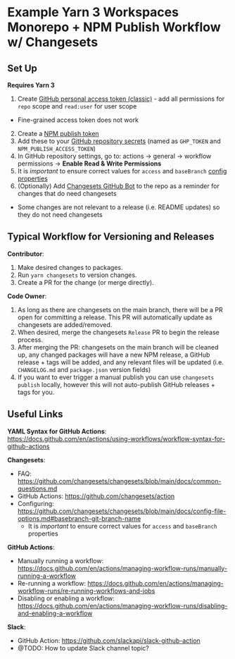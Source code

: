 # Example Yarn 3 Workspaces Monorepo + NPM Publish Workflow w/ Changesets

## Set Up

**Requires Yarn 3**

1. Create [GitHub personal access token (classic)](https://docs.github.com/en/authentication/keeping-your-account-and-data-secure/creating-a-personal-access-token#personal-access-tokens-classic) - add all permissions for `repo` scope and `read:user` for user scope
  - Fine-grained access token does not work
2. Create a [NPM publish token](https://docs.npmjs.com/creating-and-viewing-access-tokens)
3. Add these to your [GitHub repository secrets](https://docs.github.com/en/actions/security-guides/encrypted-secrets#creating-encrypted-secrets-for-a-repository) (named as `GHP_TOKEN` and `NPM_PUBLISH_ACCESS_TOKEN`)
4. In GitHub repository settings, go to: actions -> general -> workflow permissions -> **Enable Read & Write Permissions**
5. It is *important* to ensure correct values for `access` and `baseBranch` [config properties](https://github.com/changesets/changesets/blob/main/docs/config-file-options.md)
6. (Optionally) Add [Changesets GitHub Bot](https://github.com/apps/changeset-bot) to the repo as a reminder for changes that do need changesets
  - Some changes are not relevant to a release (i.e. README updates) so they do not need changesets

## Typical Workflow for Versioning and Releases

**Contributor**:
1. Make desired changes to packages.
2. Run `yarn changesets` to version changes.
3. Create a PR for the change (or merge directly).

**Code Owner**:
1. As long as there are changesets on the main branch, there will be a PR open for committing a release. This PR will automatically update as changesets are added/removed.
2. When desired, merge the changesets `Release` PR to begin the release process.
3. After merging the PR: changesets on the main branch will be cleaned up, any changed packages will have a new NPM release, a GitHub release + tags will be added, and any relevant files will be updated (i.e. `CHANGELOG.md` and `package.json` version fields)
4. If you want to ever trigger a manual publish you can use `changesets publish` locally, however this will not auto-publish GitHub releases + tags for you.

## Useful Links

**YAML Syntax for GitHub Actions**: https://docs.github.com/en/actions/using-workflows/workflow-syntax-for-github-actions

**Changesets**: 
- FAQ: https://github.com/changesets/changesets/blob/main/docs/common-questions.md
- GitHub Actions: https://github.com/changesets/action
- Configuring: https://github.com/changesets/changesets/blob/main/docs/config-file-options.md#basebranch-git-branch-name
  - It is *important* to ensure correct values for `access` and `baseBranch` properties

**GitHub Actions**:
- Manually running a workflow: https://docs.github.com/en/actions/managing-workflow-runs/manually-running-a-workflow
- Re-running a workflow: https://docs.github.com/en/actions/managing-workflow-runs/re-running-workflows-and-jobs
- Disabling or enabling a workflow: https://docs.github.com/en/actions/managing-workflow-runs/disabling-and-enabling-a-workflow

**Slack**:
- GitHub Action: https://github.com/slackapi/slack-github-action
- @TODO: How to update Slack channel topic?